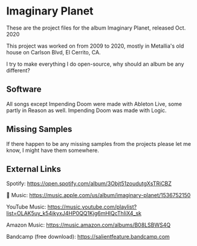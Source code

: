 # Imaginary Planet

These are the project files for the album Imaginary Planet, released Oct. 2020

This project was worked on from 2009 to 2020, mostly in Metallia's old house on Carlson Blvd, El Cerrito, CA.

I try to make everything I do open-source, why should an album be any different?

## Software

All songs except Impending Doom were made with Ableton Live, some partly in Reason as well. Impending Doom was made with Logic.


## Missing Samples

If there happen to be any missing samples from the projects please let me know, I might have them somewhere. 



## External Links

Spotify: https://open.spotify.com/album/3Objt51zoudutgXsTRiCBZ

 Music: https://music.apple.com/us/album/imaginary-planet/1536752150

YouTube Music: https://music.youtube.com/playlist?list=OLAK5uy_k54ikyxJ4HP0QQ1Kjg6mHlQcThIiX4_sk

Amazon Music: https://music.amazon.com/albums/B08LSBWS4Q

Bandcamp (free download): https://salientfeature.bandcamp.com

